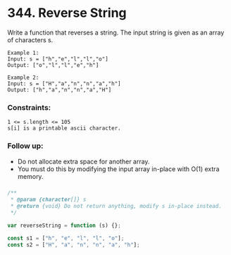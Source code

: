 # 344. Reverse String

Write a function that reverses a string. The input string is given as an array of characters s.

```
Example 1:
Input: s = ["h","e","l","l","o"]
Output: ["o","l","l","e","h"]

Example 2:
Input: s = ["H","a","n","n","a","h"]
Output: ["h","a","n","n","a","H"]
```

### Constraints:

```
1 <= s.length <= 105
s[i] is a printable ascii character.
```

### Follow up:

- Do not allocate extra space for another array.
- You must do this by modifying the input array in-place with O(1) extra memory.

###

```js
/**
 * @param {character[]} s
 * @return {void} Do not return anything, modify s in-place instead.
 */

var reverseString = function (s) {};

const s1 = ["h", "e", "l", "l", "o"];
const s2 = ["H", "a", "n", "n", "a", "h"];
```
